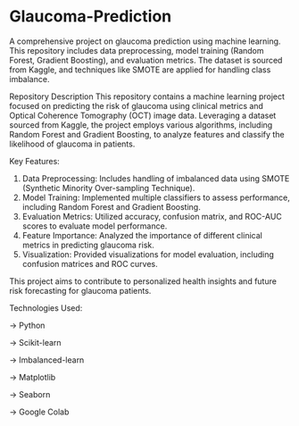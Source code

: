 # Glaucoma-Prediction
A comprehensive project on glaucoma prediction using machine learning. This repository includes data preprocessing, model training (Random Forest, Gradient Boosting), and evaluation metrics. The dataset is sourced from Kaggle, and techniques like SMOTE are applied for handling class imbalance.

Repository Description
This repository contains a machine learning project focused on predicting the risk of glaucoma using clinical metrics and Optical Coherence Tomography (OCT) image data. Leveraging a dataset sourced from Kaggle, the project employs various algorithms, including Random Forest and Gradient Boosting, to analyze features and classify the likelihood of glaucoma in patients.

Key Features:

1. Data Preprocessing: Includes handling of imbalanced data using SMOTE (Synthetic Minority Over-sampling Technique).
2. Model Training: Implemented multiple classifiers to assess performance, including Random Forest and Gradient Boosting.
3. Evaluation Metrics: Utilized accuracy, confusion matrix, and ROC-AUC scores to evaluate model performance.
4. Feature Importance: Analyzed the importance of different clinical metrics in predicting glaucoma risk.
5. Visualization: Provided visualizations for model evaluation, including confusion matrices and ROC curves.
   
This project aims to contribute to personalized health insights and future risk forecasting for glaucoma patients.

Technologies Used:

-> Python

-> Scikit-learn

-> Imbalanced-learn

-> Matplotlib

-> Seaborn

-> Google Colab


